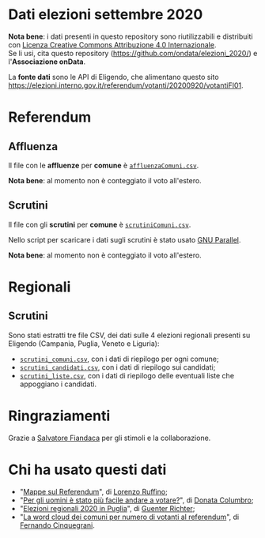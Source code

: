 # Dati elezioni settembre 2020

**Nota bene**: i dati presenti in questo repository sono riutilizzabili e distribuiti con [Licenza Creative Commons Attribuzione 4.0 Internazionale](https://creativecommons.org/licenses/by/4.0/deed.it).<br>
Se li usi, cita questo repository (https://github.com/ondata/elezioni_2020/) e l'**Associazione onData**.

La **fonte dati** sono le API di Eligendo, che alimentano questo sito <https://elezioni.interno.gov.it/referendum/votanti/20200920/votantiFI01>.

# Referendum

## Affluenza

Il file con le **affluenze** per **comune** è [`affluenzaComuni.csv`](https://github.com/ondata/elezioni_2020/raw/master/referendum/output/affluenzaComuni.csv).

**Nota bene**: al momento non è conteggiato il voto all'estero.

## Scrutini

Il file con gli **scrutini** per **comune** è [`scrutiniComuni.csv`](https://github.com/ondata/elezioni_2020/raw/master/referendum/output/scrutiniComuni.csv).

Nello script per scaricare i dati sugli scrutini è stato usato [GNU Parallel](https://www.gnu.org/software/parallel/).

**Nota bene**: al momento non è conteggiato il voto all'estero.

# Regionali

## Scrutini

Sono stati estratti tre file CSV, dei dati sulle 4 elezioni regionali presenti su Eligendo (Campania, Puglia, Veneto e Liguria):

- [`scrutini_comuni.csv`](regionali/output/scrutini_comuni.csv), con i dati di riepilogo per ogni comune;
- [`scrutini_candidati.csv`](regionali/output/scrutini_candidati.csv), con i dati di riepilogo sui candidati;
- [`scrutini_liste.csv`](regionali/output/scrutini_liste.csv), con i dati di riepilogo delle eventuali liste che appoggiano i candidati.


# Ringraziamenti

Grazie a [Salvatore Fiandaca](https://twitter.com/totofiandaca) per gli stimoli e la collaborazione.

# Chi ha usato questi dati

- "[Mappe sul Referendum](https://twitter.com/Ruffino_Lorenzo/status/1308325183258865664)", di [Lorenzo Ruffino](https://twitter.com/Ruffino_Lorenzo);
- "[Per gli uomini è stato più facile andare a votare?](https://www.instagram.com/p/CFwrnVKFYdl/?igshid=f0wptpkx7bln)", di [Donata Columbro](https://twitter.com/dontyna);
- "[Elezioni regionali 2020 in Puglia](https://gjrichter.github.io/viz/Elezioni/gallery/Regionali_2020_Puglia/)", di [Guenter Richter](https://twitter.com/grichter);
- "[La word cloud dei comuni per numero di votanti al referendum](https://twitter.com/fromAlias/status/1311915787079294976)", di [Fernando Cinquegrani](https://twitter.com/fromAlias).


